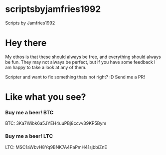 # scriptsbyjamfries1992
Scripts by Jamfries1992

# Hey there
My ethos is that these should always be free, and everything should always be fun. They may not always be perfect, but if you have some feedback I am happy to take a look at any of them.

Scripter and want to fix something thats not right? :D Send me a PR!


# Like what you see?

### Buy me a beer! BTC
BTC: 3Ka7Wibk6a5JYEH4uuPBj8ccvv39KP5Bym

### Buy me a beer! LTC
LTC: MSC1aWbvH8Yq9BNK7A4PaPmH41sjbbiZnE